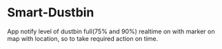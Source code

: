 # Smart-Dustbin
App notify level of dustbin full(75% and 90%) realtime on with marker on map with location, so to take required action on time.
